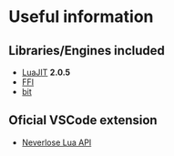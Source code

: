 # Useful information

## Libraries/Engines included

* [LuaJIT](https://github.com/LuaJIT/LuaJIT) **2.0.5**
* [FFI](https://luajit.org/ext_ffi.html)
* [bit](https://bitop.luajit.org/api.html)

## Oficial VSCode extension

* [Neverlose Lua API](https://marketplace.visualstudio.com/items?itemName=es3n1n.neverlose-lua-api)
